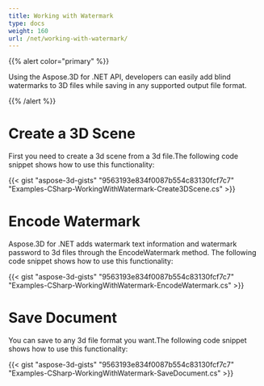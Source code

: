 ```yaml
---
title: Working with Watermark
type: docs
weight: 160
url: /net/working-with-watermark/
---
```


{{% alert color="primary" %}} 

Using the Aspose.3D for .NET API, developers can easily add blind watermarks to 3D files while saving in any supported output file format.

{{% /alert %}} 
# **Create a 3D Scene**
First you need to create a 3d scene from a 3d file.The following code snippet shows how to use this functionality:

{{< gist "aspose-3d-gists" "9563193e834f0087b554c83130fcf7c7" "Examples-CSharp-WorkingWithWatermark-Create3DScene.cs" >}}

# **Encode Watermark**
Aspose.3D for .NET adds watermark text information and watermark password to 3d files through the EncodeWatermark method. The following code snippet shows how to use this functionality:

{{< gist "aspose-3d-gists" "9563193e834f0087b554c83130fcf7c7" "Examples-CSharp-WorkingWithWatermark-EncodeWatermark.cs" >}}

# **Save Document**
You can save to any 3d file format you want.The following code snippet shows how to use this functionality:

{{< gist "aspose-3d-gists" "9563193e834f0087b554c83130fcf7c7" "Examples-CSharp-WorkingWithWatermark-SaveDocument.cs" >}}